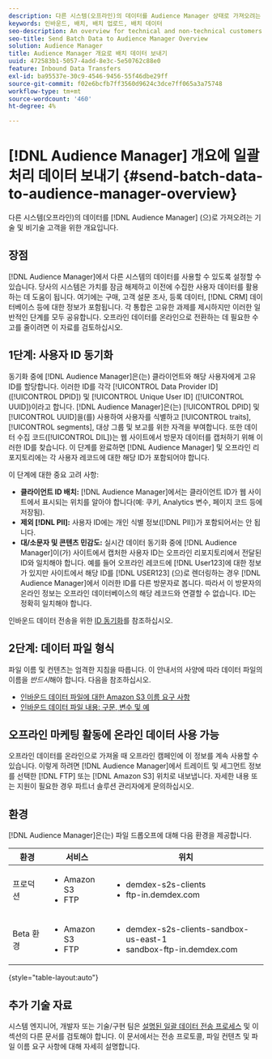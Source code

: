 ```yaml
---
description: 다른 시스템(오프라인)의 데이터를 Audience Manager 상태로 가져오려는 기술 및 비기술 고객을 위한 개요입니다.
keywords: 인바운드, 배치, 배치 업로드, 배치 데이터
seo-description: An overview for technical and non-technical customers who want to bring data from other systems (offline) into Audience Manager. To do so, use the batch upload option in Audience Manager.
seo-title: Send Batch Data to Audience Manager Overview
solution: Audience Manager
title: Audience Manager 개요로 배치 데이터 보내기
uuid: 472583b1-5057-4add-8e3c-5e50762c88e0
feature: Inbound Data Transfers
exl-id: ba95537e-30c9-4546-9456-55f46dbe29ff
source-git-commit: f02e6bcfb7ff3560d9624c3dce7ff065a3a75748
workflow-type: tm+mt
source-wordcount: '460'
ht-degree: 4%

---
```


# [!DNL Audience Manager] 개요에 일괄 처리 데이터 보내기 {#send-batch-data-to-audience-manager-overview}

다른 시스템(오프라인)의 데이터를 [!DNL Audience Manager] (으)로 가져오려는 기술 및 비기술 고객을 위한 개요입니다.

## 장점

[!DNL Audience Manager]에서 다른 시스템의 데이터를 사용할 수 있도록 설정할 수 있습니다. 당사의 시스템은 가치를 잠금 해제하고 이전에 수집한 사용자 데이터를 활용하는 데 도움이 됩니다. 여기에는 구매, 고객 설문 조사, 등록 데이터, [!DNL CRM] 데이터베이스 등에 대한 정보가 포함됩니다. 각 통합은 고유한 과제를 제시하지만 이러한 일반적인 단계를 모두 공유합니다. 오프라인 데이터를 온라인으로 전환하는 데 필요한 수고를 줄이려면 이 자료를 검토하십시오.

## 1단계: 사용자 ID 동기화

동기화 중에 [!DNL Audience Manager]은(는) 클라이언트와 해당 사용자에게 고유 ID를 할당합니다. 이러한 ID를 각각 [!UICONTROL Data Provider ID] ([!UICONTROL DPID]) 및 [!UICONTROL Unique User ID] ([!UICONTROL UUID])이라고 합니다. [!DNL Audience Manager]은(는) [!UICONTROL DPID] 및 [!UICONTROL UUID]을(를) 사용하여 사용자를 식별하고 [!UICONTROL traits], [!UICONTROL segments], 대상 그룹 및 보고를 위한 자격을 부여합니다. 또한 데이터 수집 코드([!UICONTROL DIL])는 웹 사이트에서 방문자 데이터를 캡처하기 위해 이러한 ID를 찾습니다. 이 단계를 완료하면 [!DNL Audience Manager] 및 오프라인 리포지토리에는 각 사용자 레코드에 대한 해당 ID가 포함되어야 합니다.

이 단계에 대한 중요 고려 사항:

* **클라이언트 ID 배치:** [!DNL Audience Manager]에서는 클라이언트 ID가 웹 사이트에서 표시되는 위치를 알아야 합니다(예: 쿠키, Analytics 변수, 페이지 코드 등에 저장됨).
* **제외 [!DNL PII]:** 사용자 ID에는 개인 식별 정보([!DNL PII])가 포함되어서는 안 됩니다.
* **대/소문자 및 콘텐츠 민감도:** 실시간 데이터 동기화 중에 [!DNL Audience Manager]이(가) 사이트에서 캡처한 사용자 ID는 오프라인 리포지토리에서 전달된 ID와 일치해야 합니다. 예를 들어 오프라인 레코드에 [!DNL User123]에 대한 정보가 있지만 사이트에서 해당 ID를 [!DNL USER123] (으)로 렌더링하는 경우 [!DNL Audience Manager]에서 이러한 ID를 다른 방문자로 봅니다. 따라서 이 방문자의 온라인 정보는 오프라인 데이터베이스의 해당 레코드와 연결할 수 없습니다. ID는 정확히 일치해야 합니다.

인바운드 데이터 전송을 위한 [ID 동기화](../../../integration/sending-audience-data/batch-data-transfer-explained/id-sync-http.md)를 참조하십시오.

## 2단계: 데이터 파일 형식

파일 이름 및 컨텐츠는 엄격한 지침을 따릅니다. 이 안내서의 사양에 따라 데이터 파일의 이름을 *반드시*&#x200B;해야 합니다. 다음을 참조하십시오.

* [인바운드 데이터 파일에 대한 Amazon S3 이름 요구 사항](../../../integration/sending-audience-data/batch-data-transfer-explained/inbound-s3-filenames.md)
* [인바운드 데이터 파일 내용: 구문, 변수 및 예](../../../integration/sending-audience-data/batch-data-transfer-explained/inbound-file-contents.md)

## 오프라인 마케팅 활동에 온라인 데이터 사용 가능

오프라인 데이터를 온라인으로 가져올 때 오프라인 캠페인에 이 정보를 계속 사용할 수 있습니다. 이렇게 하려면 [!DNL Audience Manager]에서 트레이트 및 세그먼트 정보를 선택한 [!DNL FTP] 또는 [!DNL Amazon S3] 위치로 내보냅니다. 자세한 내용 또는 지원이 필요한 경우 파트너 솔루션 관리자에게 문의하십시오.

## 환경

[!DNL Audience Manager]은(는) 파일 드롭오프에 대해 다음 환경을 제공합니다.

| 환경 | 서비스 | 위치 |
|---------|----------|---------|
| 프로덕션 | <ul><li>Amazon S3</li><li>FTP</li></ul> | <ul><li>demdex-s2s-clients</li><li>ftp-in.demdex.com</li></ul> |
| Beta 환경 | <ul><li>Amazon S3</li><li>FTP</li></ul> | <ul><li>demdex-s2s-clients-sandbox-us-east-1</li><li>sandbox-ftp-in.demdex.com</li></ul> |

{style="table-layout:auto"}

## 추가 기술 자료

시스템 엔지니어, 개발자 또는 기술/구현 팀은 [설명된 일괄 데이터 전송 프로세스](../../../integration/sending-audience-data/batch-data-transfer-explained/batch-data-transfer-explained.md) 및 이 섹션의 다른 문서를 검토해야 합니다. 이 문서에서는 전송 프로토콜, 파일 컨텐츠 및 파일 이름 요구 사항에 대해 자세히 설명합니다.
